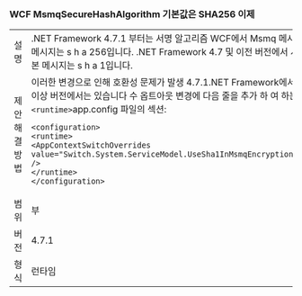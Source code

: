 ### <a name="wcf-msmqsecurehashalgorithm-default-value-is-now-sha256"></a>WCF MsmqSecureHashAlgorithm 기본값은 SHA256 이제

|   |   |
|---|---|
|설명|.NET Framework 4.7.1 부터는 서명 알고리즘 WCF에서 Msmq 메시지에 대 한 기본 메시지는 s h a 256입니다. .NET Framework 4.7 및 이전 버전에서 서명 알고리즘의 기본 메시지는 s h a 1입니다.|
|제안 해결 방법|이러한 변경으로 인해 호환성 문제가 발생 4.7.1.NET Framework에서 실행 하면 또는 이상 버전에서는 있습니다 수 옵트아웃 변경에 다음 줄을 추가 하 여 하는 경우는 <code>&lt;runtime&gt;</code>app.config 파일의 섹션:<pre><code class="language-xml">&lt;configuration&gt;&#13;&#10;&lt;runtime&gt;&#13;&#10;&lt;AppContextSwitchOverrides value=&quot;Switch.System.ServiceModel.UseSha1InMsmqEncryptionAlgorithm=true&quot; /&gt;&#13;&#10;&lt;/runtime&gt;&#13;&#10;&lt;/configuration&gt;&#13;&#10;</code></pre>|
|범위|부|
|버전|4.7.1|
|형식|런타임|

